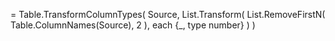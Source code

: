 = Table.TransformColumnTypes(
      Source,
      List.Transform(
          List.RemoveFirstN(
              Table.ColumnNames(Source),
              2
          ),
      each {_, type number}
      )
  )
